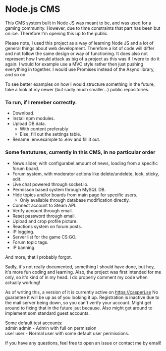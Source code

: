 # Node.js CMS
This CMS system built in Node JS was meant to be, and was used for a gaming community. However, due to time constraints that part has been but on ice. Therefore I'm opening this up to the public.

Please note, I used this project as a way of learning Node JS and a lot of general things about web development. Therefore a lot of code will differ and not follow the same design or way of functioning. It does also not represent how I would attack as big of a project as this was if I were to do it again. I would for example use a MVC style rather then just pushing everything in together. I would use Promises instead of the Async library, and so on. 

To see better examples on how I would structure something in the future, take a look at my newer (but sadly much smaller...) public repositories.

### To run, if I remeber correctly.
- Download.
- Install npm modules.
- Upload DB data.
  - With content preferably
  - Else, fill out the settings table.
- Rename .env.example to .env and fill it out.

### Some featutures, currently in this CMS, in no particular order
- News slider, with configurabel amount of news, loading from a specific forum board.
- Forum system, with moderator actions like delete/undelete, lock, sticky, edit.
- Live chat powered through socket.io.
- Permisson based system through MySQL DB.
- Hide topics and/or boards from main page for specific users.
  - Only available through database modification directly.
- Connect account to Steam API.
- Verify account through email.
- Reset password through email.
- Upload and crop profile picture.
- Reactions system on forum posts.
- IP logging.
- Server list for the game CS:GO.
- Forum topic tags.
- IP banning. 

And more, that I probably forgot.

Sadly, it's not really documented, something I should have done, but hey, it's more fun coding and learning. Also, the project was first intended for me only, so it's kind of in my head. I do properly comment my code when actually working!

As of writing this, a version of it is currently active on https://casperj.se
No guarantee it will be up as of you looking it up. Registration is inactive due to the mail server being down, so you can't verify your account. Might get around to fixing that in the future jsut because. Also might get around to implement som standard guest accounts.


Some default test accounts:  
admin admin - Admin with full on permission  
user user - Normal user with some default user permissions.  


If you have any questions, feel free to open an issue or contact me by email!
